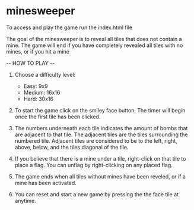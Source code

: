 # minesweeper
To access and play the game run the index.html file

The goal of the minesweeper is to reveal all tiles that does not contain a mine.
The game will end if you have completely revealed all tiles with no mines, or if you hit a mine

-- HOW TO PLAY --

1. Choose a difficulty level:
    - Easy: 9x9
    - Medium: 16x16
    - Hard: 30x16

2. To start the game click on the smiley face button. The timer will begin once the first tile has been clicked.

3. The numbers underneath each tile indicates the amount of bombs that are adjacent to that tile.
   The adjacent tiles are the tiles surrounding the numbered tile. Adjacent tiles are considered to be to the left, right, above, below, and the tiles diagonal of the tile.

4. If you believe that there is a mine under a tile, right-click on that tile to place a flag. You can unflag by right-clicking on any placed flag.

5. The game ends when all tiles without mines have been reveled, or if a mine has been activated.

6. You can reset and start a new game by pressing the the face tile at anytime.
